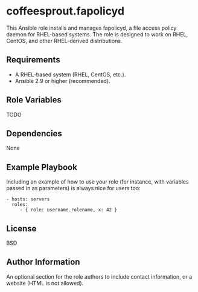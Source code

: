 coffeesprout.fapolicyd
=========

This Ansible role installs and manages fapolicyd, a file access policy daemon for RHEL-based systems. The role is designed to work on RHEL, CentOS, and other RHEL-derived distributions.

Requirements
------------

* A RHEL-based system (RHEL, CentOS, etc.).
* Ansible 2.9 or higher (recommended).

Role Variables
--------------

TODO

Dependencies
------------

None

Example Playbook
----------------

Including an example of how to use your role (for instance, with variables passed in as parameters) is always nice for users too:

    - hosts: servers
      roles:
         - { role: username.rolename, x: 42 }

License
-------

BSD

Author Information
------------------

An optional section for the role authors to include contact information, or a website (HTML is not allowed).
